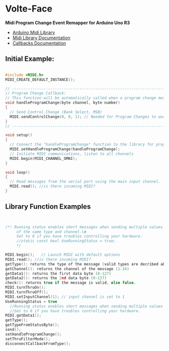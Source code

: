 # Volte-Face
**Midi Program Change Event Remapper for Arduino Uno R3**

- [Arduino Midi Library](https://github.com/FortySevenEffects/arduino_midi_library)
- [Midi Library Documentation](http://arduinomidilib.fortyseveneffects.com/index.html)
- [Callbacks Documentation](http://playground.arduino.cc/Main/MIDILibraryCallbacks)

## Initial Example:

```c

#include <MIDI.h>
MIDI_CREATE_DEFAULT_INSTANCE();

// --------------------------------------------------------------------------------------------------
// Program Change Callback:
// This function will be automatically called when a program change message (0xC0) has been received.
void handleProgramChange(byte channel, byte number)
{
  // Send Control Change (Bank Select, MSB)
  MIDI.sendControlChange(0, 0, 1); // Needed for Program Changes to work
}
// --------------------------------------------------------------------------------------------------

void setup()
{
  // Connect the "handleProgramChange" function to the library for program change callback reception.
  MIDI.setHandleProgramChange(handleProgramChange);
  // Initiate MIDI communications, listen to all channels
  MIDI.begin(MIDI_CHANNEL_OMNI); 
}

void loop()
{
  // Read messages from the serial port using the main input channel.
  MIDI.read(); //is there incoming MIDI?
}

```

## Library Function Examples

```c


/*! Running status enables short messages when sending multiple values
     of the same type and channel.\n
     Set to 0 if you have troubles controlling your hardware.
     //static const bool UseRunningStatus = true;
     */

MIDI.begin();   // Launch MIDI with default options
MIDI.read(); //is there incoming MIDI?
getType(): returns the type of the message (valid types are decribed above)
getChannel(): returns the channel of the message (1-16)
getData1(): returns the first data byte (0-127)
getData2(): returns the 2nd data byte (0-127)
check(): returns true if the message is valid, else false.
MIDI.turnThruOn();
MIDI.turnThruOff();
MIDI.setInputChannel(1); // input channel is set to 1
UseRunningStatus = true
  //Running status enables short messages when sending multiple values of the same type and channel.
  //Set to 0 if you have troubles controlling your hardware.
MIDI.getData1();
getType();
getTypeFromStatusByte();
send();
setHandleProgramChange();
setThruFilterMode();
disconnectCallbackFromType();
     
```
